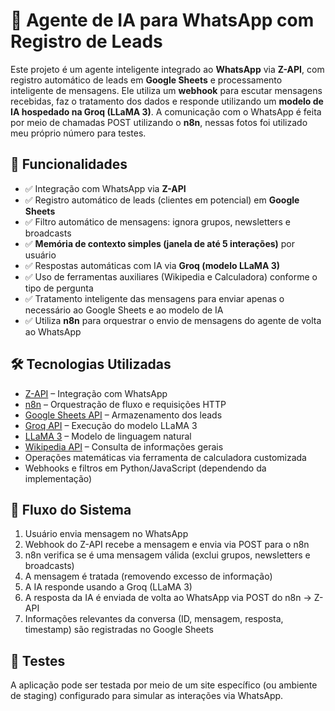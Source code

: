 # 🤖 Agente de IA para WhatsApp com Registro de Leads

Este projeto é um agente inteligente integrado ao **WhatsApp** via **Z-API**, com registro automático de leads em **Google Sheets** e processamento inteligente de mensagens. Ele utiliza um **webhook** para escutar mensagens recebidas, faz o tratamento dos dados e responde utilizando um **modelo de IA hospedado na Groq (LLaMA 3)**. A comunicação com o WhatsApp é feita por meio de chamadas POST utilizando o **n8n**, nessas fotos foi utilizado meu próprio número para testes.

## 📌 Funcionalidades

- ✅ Integração com WhatsApp via **Z-API**
- ✅ Registro automático de leads (clientes em potencial) em **Google Sheets**
- ✅ Filtro automático de mensagens: ignora grupos, newsletters e broadcasts
- ✅ **Memória de contexto simples (janela de até 5 interações)** por usuário
- ✅ Respostas automáticas com IA via **Groq (modelo LLaMA 3)**
- ✅ Uso de ferramentas auxiliares (Wikipedia e Calculadora) conforme o tipo de pergunta
- ✅ Tratamento inteligente das mensagens para enviar apenas o necessário ao Google Sheets e ao modelo de IA
- ✅ Utiliza **n8n** para orquestrar o envio de mensagens do agente de volta ao WhatsApp

## 🛠 Tecnologias Utilizadas

- [Z-API](https://www.z-api.io/) – Integração com WhatsApp
- [n8n](https://n8n.io/) – Orquestração de fluxo e requisições HTTP
- [Google Sheets API](https://developers.google.com/sheets/api) – Armazenamento dos leads
- [Groq API](https://groq.com/) – Execução do modelo LLaMA 3
- [LLaMA 3](https://ai.meta.com/llama/) – Modelo de linguagem natural
- [Wikipedia API](https://www.mediawiki.org/wiki/API:Main_page) – Consulta de informações gerais
- Operações matemáticas via ferramenta de calculadora customizada
- Webhooks e filtros em Python/JavaScript (dependendo da implementação)

## 🔄 Fluxo do Sistema

1. Usuário envia mensagem no WhatsApp
2. Webhook do Z-API recebe a mensagem e envia via POST para o n8n
3. n8n verifica se é uma mensagem válida (exclui grupos, newsletters e broadcasts)
4. A mensagem é tratada (removendo excesso de informação)
5. A IA responde usando a Groq (LLaMA 3)
6. A resposta da IA é enviada de volta ao WhatsApp via POST do n8n → Z-API
7. Informações relevantes da conversa (ID, mensagem, resposta, timestamp) são registradas no Google Sheets

## 🧪 Testes

A aplicação pode ser testada por meio de um site específico (ou ambiente de staging) configurado para simular as interações via WhatsApp.